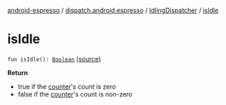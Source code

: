 [android-espresso](../../index.md) / [dispatch.android.espresso](../index.md) / [IdlingDispatcher](index.md) / [isIdle](./is-idle.md)

# isIdle

`fun isIdle(): `[`Boolean`](https://kotlinlang.org/api/latest/jvm/stdlib/kotlin/-boolean/index.html) [(source)](https://github.com/RBusarow/Dispatch/tree/master/android-espresso/src/main/java/dispatch/android/espresso/IdlingDispatcher.kt#L46)

**Return**
* true if the [counter](counter.md)'s count is zero
* false if the [counter](counter.md)'s count is non-zero

